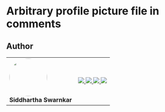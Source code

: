 # Arbitrary profile picture file in comments

## Author
<table>
    <tr>
        <td> <img src="https://github.com/bismuth01.png" width="100" style="border-radius: 50%"><br> <strong>Siddhartha Swarnkar</strong> </td>
        <td> <a href="https://github.com/yourusername"> <img src="https://img.shields.io/badge/GitHub-181717?style=for-the-badge&logo=github&logoColor=white"/> </a> <a href="https://twitter.com/yourhandle"> <img src="https://img.shields.io/badge/Twitter-1DA1F2?style=for-the-badge&logo=twitter&logoColor=white"/> </a> <a href="https://linkedin.com/in/yourprofile"> <img src="https://img.shields.io/badge/LinkedIn-0077B5?style=for-the-badge&logo=linkedin&logoColor=white"/> </a> <a href="mailto:youremail@example.com"> <img src="https://img.shields.io/badge/Email-D14836?style=for-the-badge&logo=gmail&logoColor=white"/> </a> </td>
    </tr>
</table>
